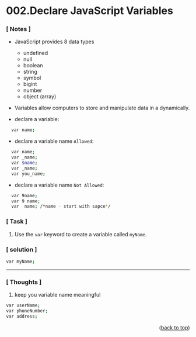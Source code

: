 <a name="topage"></a>

# 002.Declare JavaScript Variables

### [ Notes ]
  * JavaScript provides 8 data types
    * undefined
    * null
    * boolean
    * string
    * symbol
    * bigint
    * number
    * object (array)

  * Variables allow computers to store and manipulate data in a dynamically.

  * declare a variable:
```sh
  var name;
```
* declare a variable name `Allowed`:
```sh
  var name;
  var _name;
  var $name;
  var _name;
  var you_name;
```

* declare a variable name `Not Allowed`:
```sh
  var 9name;
  var 9 name;
  var  name; /*name - start with sapce*/
```


### [ Task ]
  1. Use the `var` keyword to create a variable called `myName`.

### [ solution ]

```sh
var myName;
```

-----

### [ Thoughts ]

  1. keep you variable name meaningful
```sh
var userName;
var phoneNumber;
var address;
```
 


<p align="right">(<a href="#topage">back to top</a>)</p>
<br/>
<br/>
